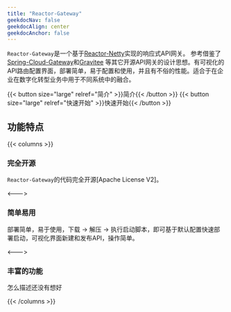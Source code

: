 ```yaml
---
title: "Reactor-Gateway"
geekdocNav: false
geekdocAlign: center
geekdocAnchor: false
---
```


`Reactor-Gateway`是一个基于[Reactor-Netty](https://github.com/reactor/reactor-netty)实现的响应式API网关。
参考借鉴了[Spring-Cloud-Gateway](https://github.com/spring-cloud/spring-cloud-gateway)和[Gravitee](https://www.gravitee.io)
等其它开源API网关的设计思想。有可视化的API路由配置界面，部署简单，易于配置和使用，并且有不俗的性能。适合于在企业在数字化转型业务中用于不同系统中的融合。

{{< button size="large" relref="简介" >}}简介{{< /button >}}
{{< button size="large" relref="快速开始" >}}快速开始{{< /button >}}

## 功能特点

{{< columns >}}

### 完全开源

`Reactor-Gateway`的代码完全开源[Apache License V2]。

<--->

### 简单易用

部署简单，易于使用，下载 -> 解压 -> 执行启动脚本，即可基于默认配置快速部署启动，可视化界面新建和发布API，操作简单。

<--->

### 丰富的功能

怎么描述还没有想好

{{< /columns >}}
